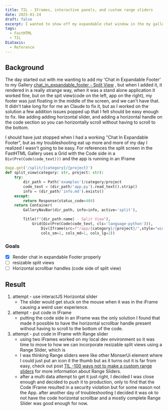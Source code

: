 ```yaml
---
title: TIL - IFrames, interactive panels, and custom range sliders
date: 2025-01-24
draft: false
excerpt: I wanted to show off my expandable chat window in the my gallery, but  what appeared to be simple example turned into a multi day quest for a solution that was more than are bargained for.
tags:
  - FastHTML
  - TIL
Diataxis:
  - Reference
---
```

## Background

The day started out with me wanting to add  my 'Chat in Expandable Footer'  to my Gallery [chat_in_expandable_footer - Split View](https://www.gallery.efels.com/split/dynamic_user_interface_\(htmx\)/chat_in_expandable_footer) , but when I added it, it rendered in a really strange way, when it was a stand alone application it worked fine, but on the spit view(code on the left, app on the right), my footer was just floating in the middle of the screen, and we can't have that. It didn't take long for for me an Claude to fix it, but as I worked on the solution a few addition issues popped up that I felt should be easy enough to fix. like adding adding horizontal slider, and adding a horizontal handle on the code section so you can horizontally scroll without having to scroll to the bottom. 

I should have just stopped when I had a working "Chat In Expandable Footer", but as my troubleshooting eat up more and more of my day I realized I wasn't going to be easy.  For references the split screen in the FastHTML Gallery uses a Grid with the Code side in a `Div(Pre(Code(code_text)))` and the app is running in an IFrame

```python
@app.get('/split/{category}/{project}')
def split_view(category: str, project: str):
    try:
        dir_path = Path('examples')/category/project
        code_text = (dir_path/'app.py').read_text().strip()
        info = (dir_path/'info.md').exists()
    except:
        return Response(status_code=404)
    return Container(
        GalleryNavBar(dir_path, info=info, active='split'),

        Title(f"{dir_path.name} - Split View"),
            Grid(Div(Pre(Code(code_text, cls='language-python'))),
                Div(Iframe(src=f"/app/{category}/{project}/",style="width: 100%; height: 100%; border: none;")),
                cols_sm=1, cols_md=1, cols_lg=2))
```

### Goals
- [X] Render chat in expandable Footer properly 
- [ ] resizable split views
- [ ] Horizontal scrollbar handles (code side of split view)
## Result
1. attempt - use interactJS Horizontal slider
	- The slider would get stuck on the mouse when it was in the iFrame causing a weird user experience.
2. attempt - put code in IFrame
	- putting the code side in an IFrame was the only solution I found that made it possible to have the horizontal scrollbar handle present without having to scroll to the bottom of the code. 
3. attempt - put code in IFrame with Range slider
	- using two iFrames worked on my local dev environment so it was time to move to how we can incorporate resizable split views using a Range Slider, which is 
	- I was thinking Range sliders were like other MonserUi element where I could just put an icon it the thumb but as it turns out it is far from easy, check out post [TIL -100 ways not to make a custom range sliders](posts/TIL-2025-02-09) for more information about Range Sliders. 
	- after a multi data attempt to get it just right, I decided I was close enough and decided to push it to production, only to find that the Code IFrame resulted in a security violation but for some reason not the App. after another day of troubleshooting I decided it was ok to not have the code horizontal scrollbar and a mostly complete Range Slider was good enough for now. 




